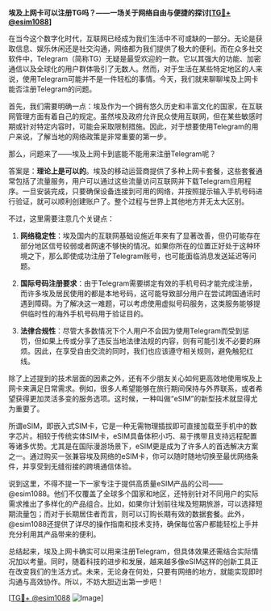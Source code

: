 **埃及上网卡可以注册TG吗？——一场关于网络自由与便捷的探讨[[TG💪+ @esim1088](https://t.me/s/esim1088)]**

在当今这个数字化时代，互联网已经成为我们生活中不可或缺的一部分。无论是获取信息、娱乐休闲还是社交沟通，网络都为我们提供了极大的便利。而在众多社交软件中，Telegram（简称TG）无疑是最受欢迎的一款。它以其强大的功能、加密通信以及全球化的用户群体吸引了无数人。然而，对于生活在某些特定地区的人来说，使用Telegram可能并不是一件轻松的事情。今天，我们就来聊聊埃及上网卡能否注册Telegram的问题。

首先，我们需要明确一点：埃及作为一个拥有悠久历史和丰富文化的国家，在互联网管理方面有着自己的规定。虽然埃及政府允许民众使用互联网，但在某些敏感时期或针对特定内容时，可能会采取限制措施。因此，对于想要使用Telegram的用户来说，了解当地的网络政策是非常重要的第一步。

那么，问题来了——埃及上网卡到底能不能用来注册Telegram呢？

答案是：**理论上是可以的**。埃及的移动运营商提供了多种上网卡套餐，这些套餐通常包括了流量服务，用户可以通过这些流量访问互联网并下载Telegram应用程序。一旦安装完成，只要确保设备连接到可用的网络，并按照提示输入手机号码进行验证，就可以顺利创建账户了。整个过程与世界上其他地方并无太大区别。

不过，这里需要注意几个关键点：

1. **网络稳定性**：埃及国内的互联网基础设施近年来有了显著改善，但仍可能存在部分地区信号较弱或者网速不够快的情况。如果你所在的位置正好处于这种环境之下，那么即使成功注册了Telegram账号，也可能面临消息发送延迟等问题。

2. **国际号码注册要求**：由于Telegram需要绑定有效的手机号码才能完成注册，而许多埃及居民使用的都是本地号码，这可能导致部分用户在尝试跨国通讯时遇到障碍。为了解决这一难题，可以考虑使用虚拟号码服务，这类服务能够提供临时性的海外手机号码用于验证目的。

3. **法律合规性**：尽管大多数情况下个人用户不会因为使用Telegram而受到惩罚，但如果上传或分享了违反当地法律法规的内容，则有可能引发不必要的麻烦。因此，在享受自由交流的同时，我们也应该遵守相关规则，避免触犯红线。

除了上述提到的技术层面的因素之外，还有不少朋友关心如何更高效地使用埃及上网卡来满足日常需求。例如，很多人希望能够在旅行期间保持与外界联系，或者希望获得更加灵活多变的服务选项。这时候，一种叫做“eSIM”的新型技术就显得尤为重要了。

所谓eSIM，即嵌入式SIM卡，它是一种无需物理插拔即可直接加载至手机中的数字芯片。相较于传统实体SIM卡，eSIM具备体积小巧、易于携带且支持远程配置等诸多优势。尤其是在国际漫游场景下，eSIM更是成为了许多人的首选解决方案之一。通过购买一张兼容埃及网络的eSIM卡，你可以随时随地切换至最优网络条件，并享受到无缝衔接的跨境通信体验。

说到这里，不得不提一下一家专注于提供高质量eSIM产品的公司——@esim1088。他们不仅覆盖了全球多个国家和地区，还特别针对不同用户的实际需求推出了多样化的产品组合。比如，如果你计划前往埃及短期旅游，可以选择短期流量包；而对于长期居住者而言，则可以订购长期有效的数据套餐。此外，@esim1088还提供了详尽的操作指南和技术支持，确保每位客户都能轻松上手并充分利用其产品带来的便利。

总结起来，埃及上网卡确实可以用来注册Telegram，但具体效果还需结合实际情况加以考量。同时，随着科技的进步和发展，越来越多像eSIM这样的创新工具正在改变我们的生活方式。未来，无论身在何处，只要有网络的地方，就能实现即时沟通与高效协作。所以，不妨大胆迈出第一步吧！

[[TG💪+ @esim1088](https://t.me/s/esim1088) ![Image](https://i.postimg.cc/4NQfJmqS/Snipaste-2025-05-13-00-14-12.png)]